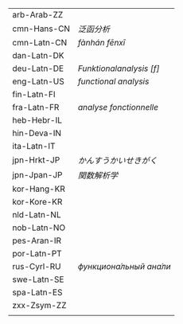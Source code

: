 | | |
|-|-|
| arb-Arab-ZZ |  |
| cmn-Hans-CN | _泛函分析_ |
| cmn-Latn-CN | _fànhán fēnxī_ |
| dan-Latn-DK |  |
| deu-Latn-DE | _Funktionalanalysis [f]_ |
| eng-Latn-US | _functional analysis_ |
| fin-Latn-FI |  |
| fra-Latn-FR | _analyse fonctionnelle_ |
| heb-Hebr-IL |  |
| hin-Deva-IN |  |
| ita-Latn-IT |  |
| jpn-Hrkt-JP | _かんすうかいせきがく_ |
| jpn-Jpan-JP | _関数解析学_ |
| kor-Hang-KR |  |
| kor-Kore-KR |  |
| nld-Latn-NL |  |
| nob-Latn-NO |  |
| pes-Aran-IR |  |
| por-Latn-PT |  |
| rus-Cyrl-RU | _функциона́льный ана́ли_ |
| swe-Latn-SE |  |
| spa-Latn-ES |  |
| zxx-Zsym-ZZ |  |
|  |  |
